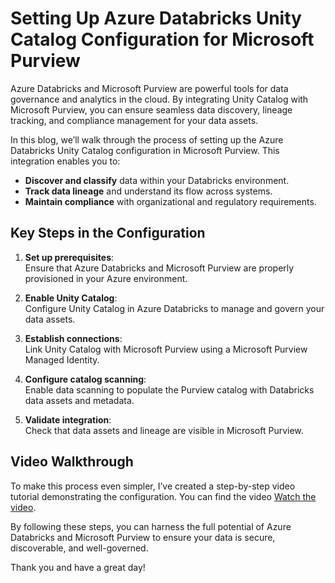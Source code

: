 # Setting Up Azure Databricks Unity Catalog Configuration for Microsoft Purview

Azure Databricks and Microsoft Purview are powerful tools for data governance and analytics in the cloud. By integrating Unity Catalog with Microsoft Purview, you can ensure seamless data discovery, lineage tracking, and compliance management for your data assets.

In this blog, we’ll walk through the process of setting up the Azure Databricks Unity Catalog configuration in Microsoft Purview. This integration enables you to:

- **Discover and classify** data within your Databricks environment.
- **Track data lineage** and understand its flow across systems.
- **Maintain compliance** with organizational and regulatory requirements.

## Key Steps in the Configuration

1. **Set up prerequisites**:  
   Ensure that Azure Databricks and Microsoft Purview are properly provisioned in your Azure environment.

2. **Enable Unity Catalog**:  
   Configure Unity Catalog in Azure Databricks to manage and govern your data assets.

3. **Establish connections**:  
   Link Unity Catalog with Microsoft Purview using a Microsoft Purview Managed Identity.

4. **Configure catalog scanning**:  
   Enable data scanning to populate the Purview catalog with Databricks data assets and metadata.

5. **Validate integration**:  
   Check that data assets and lineage are visible in Microsoft Purview.

## Video Walkthrough  

To make this process even simpler, I’ve created a step-by-step video tutorial demonstrating the configuration. You can find the video [Watch the video](https://youtu.be/cE8lJbK_vxc).

By following these steps, you can harness the full potential of Azure Databricks and Microsoft Purview to ensure your data is secure, discoverable, and well-governed.

Thank you and have a great day!

